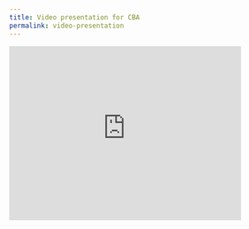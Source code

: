 ```yaml
---
title: Video presentation for CBA
permalink: video-presentation
---
```


<iframe width="420" height="315" src="https://www.youtube.com/embed/er1_KVX7TKQ" frameborder="0" allowfullscreen></iframe>